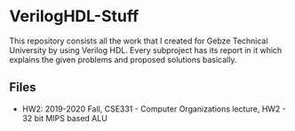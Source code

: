 # VerilogHDL-Stuff
This repository consists all the work that I created for Gebze Technical University by using Verilog HDL. Every subproject has its report in it which explains the given problems and proposed solutions basically.

## Files
- HW2: 2019-2020 Fall, CSE331 - Computer Organizations lecture, HW2 - 32 bit MIPS based ALU
